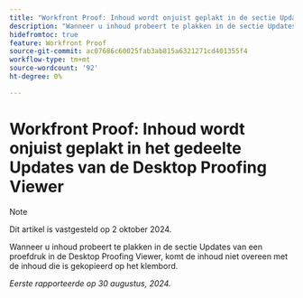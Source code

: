 ```yaml
---
title: "Workfront Proof: Inhoud wordt onjuist geplakt in de sectie Updates van de Desktop Proofing Viewer"
description: "Wanneer u inhoud probeert te plakken in de sectie Updates van een proefdruk in de Desktop Proofing Viewer, komt de inhoud niet overeen met de inhoud die is gekopieerd op het klembord."
hidefromtoc: true
feature: Workfront Proof
source-git-commit: ac07686c60025fab3ab815a6321271cd401355f4
workflow-type: tm+mt
source-wordcount: '92'
ht-degree: 0%

---
```


# Workfront Proof: Inhoud wordt onjuist geplakt in het gedeelte Updates van de Desktop Proofing Viewer

>[!NOTE]
>
>Dit artikel is vastgesteld op 2 oktober 2024.

Wanneer u inhoud probeert te plakken in de sectie Updates van een proefdruk in de Desktop Proofing Viewer, komt de inhoud niet overeen met de inhoud die is gekopieerd op het klembord.

_Eerste rapporteerde op 30 augustus, 2024._
